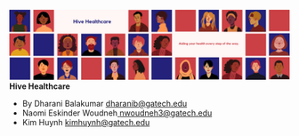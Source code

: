 
![Hive-Healthcare](/app/src/main/res/drawable-v24/banner.png)
**Hive Healthcare**
* By Dharani Balakumar [dharanib@gatech.edu](mailto:dharanib@gatech.edu)
* Naomi Eskinder Woudneh[ nwoudneh3@gatech.edu](mailto:nwoudneh3@gatech.edu)
* Kim Huynh [kimhuynh@gatech.edu](mailto:kimhuynh@gatech.edu)


